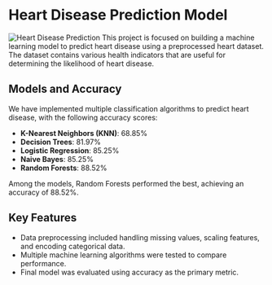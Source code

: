 # Heart Disease Prediction Model

![Heart Disease Prediction]([path_to_your_image.png](https://www.rheumatologyadvisor.com/wp-content/uploads/sites/18/2020/01/heart-anatomy_G_530199842.jpg))
This project is focused on building a machine learning model to predict heart disease using a preprocessed heart dataset. The dataset contains various health indicators that are useful for determining the likelihood of heart disease.

## Models and Accuracy

We have implemented multiple classification algorithms to predict heart disease, with the following accuracy scores:

- **K-Nearest Neighbors (KNN)**: 68.85%
- **Decision Trees**: 81.97%
- **Logistic Regression**: 85.25%
- **Naive Bayes**: 85.25%
- **Random Forests**: 88.52%

Among the models, Random Forests performed the best, achieving an accuracy of 88.52%.

## Key Features

- Data preprocessing included handling missing values, scaling features, and encoding categorical data.
- Multiple machine learning algorithms were tested to compare performance.
- Final model was evaluated using accuracy as the primary metric.

